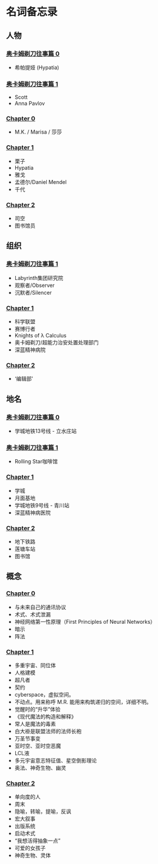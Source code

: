 # 名词备忘录

## 人物

### [奥卡姆剃刀往事篇 0](occam_razor_tale_0.md)

* 希帕提娅 (Hypatia)

### [奥卡姆剃刀往事篇 1](occam_razor_tale_1.md)

* Scott
* Anna Pavlov

### [Chapter 0](chapter_0.md)

* M.K. / Marisa / 莎莎

### [Chapter 1](chapter_1.md)

* 栗子
* Hypatia
* 雅戈
* 孟德尔/Daniel Mendel
* 千代

### [Chapter 2](chapter_2.md)

* 司空
* 图书馆员

## 组织

### [奥卡姆剃刀往事篇 1](occam_razor_tale_1.md)

* Labyrinth集团研究院
* 观察者/Observer
* 沉默者/Silencer

### [Chapter 1](chapter_1.md)

* 科学联盟
* 赛博行者
* Knights of λ Calculus
* 奥卡姆剃刀/超能力治安处置处理部门
* 深蓝精神病院

### [Chapter 2](chapter_2.md)

* ‘编辑部’

## 地名

### [奥卡姆剃刀往事篇 0](occam_razor_tale_0.md)

* 学城地铁13号线 - 立水庄站

### [奥卡姆剃刀往事篇 1](occam_razor_tale_1.md)

* Rolling Star咖啡馆

### [Chapter 1](chapter_1.md)

* 学城
* 月面基地
* 学城地铁9号线 - 青川站
* 深蓝精神病医院

### [Chapter 2](chapter_2.md)

* 地下铁路
* 莲塘车站
* 图书馆

## 概念

### [Chapter 0](chapter_0.md)

* 与未来自己的通讯协议
* 术式、术式泄漏
* 神经网络第一性原理（First Principles of Neural Networks）
* 暗示
* 阵法

### [Chapter 1](chapter_1.md)

* 多重宇宙、同位体
* 人格建模
* 超凡者
* 契约
* cyberspace，虚拟空间。
* 不动点。用来称呼 M.R. 能用来构筑递归的空间，详细不明。
* 觉醒时的“升华”体验
* 《现代魔法的构造和解释》
* 常人是魔法的毒素
* 白大褂是联盟法师的法师长袍
* 万圣节事变
* 亚时空、亚时空恶魔
* LCL液
* 多元宇宙意志特征值、星空倒影理论
* 奥法、神奇生物、幽灵

### [Chapter 2](chapter_2.md)

* 单向度的人
* 周末
* 隐喻，转喻，提喻，反讽
* 宏大叙事
* 出版系统
* 启动术式
* “我想活得抽象一点”
* 可爱的女孩子
* 神奇生物、灵体
